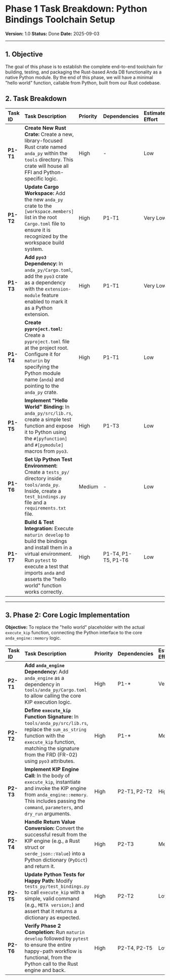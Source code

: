 # Phase 1 Task Breakdown: Python Bindings Toolchain Setup

**Version:** 1.0
**Status:** Done
**Date:** 2025-09-03

---

## 1. Objective

The goal of this phase is to establish the complete end-to-end toolchain for building, testing, and packaging the Rust-based Anda DB functionality as a native Python module. By the end of this phase, we will have a minimal "hello world" function, callable from Python, built from our Rust codebase.

## 2. Task Breakdown

| Task ID | Task Description                                                                                                                                                                                          | Priority | Dependencies      | Estimated Effort | Status |
| :------ | :-------------------------------------------------------------------------------------------------------------------------------------------------------------------------------------------------------- | :------- | :---------------- | :--------------- | :----- |
| **P1-T1** | **Create New Rust Crate:** Create a new, library-focused Rust crate named `anda_py` within the `tools` directory. This crate will house all FFI and Python-specific logic. | High     | -                 | Low              | Done   |
| **P1-T2** | **Update Cargo Workspace:** Add the new `anda_py` crate to the `[workspace.members]` list in the root `Cargo.toml` file to ensure it is recognized by the workspace build system.                               | High     | P1-T1             | Very Low         | Done   |
| **P1-T3** | **Add `pyo3` Dependency:** In `anda_py/Cargo.toml`, add the `pyo3` crate as a dependency with the `extension-module` feature enabled to mark it as a Python extension.                                      | High     | P1-T1             | Very Low         | Done   |
| **P1-T4** | **Create `pyproject.toml`:** Create a `pyproject.toml` file at the project root. Configure it for `maturin` by specifying the Python module name (`anda`) and pointing to the `anda_py` crate.                 | High     | P1-T1             | Low              | Done   |
| **P1-T5** | **Implement "Hello World" Binding:** In `anda_py/src/lib.rs`, create a simple test function and expose it to Python using the `#[pyfunction]` and `#[pymodule]` macros from `pyo3`. | High     | P1-T3             | Low              | Done   |
| **P1-T6** | **Set Up Python Test Environment:** Create a `tests_py/` directory inside `tools/anda_py`. Inside, create a `test_bindings.py` file and a `requirements.txt` file.                 | Medium   | -                 | Low              | Done   |
| **P1-T7** | **Build & Test Integration:** Execute `maturin develop` to build the bindings and install them in a virtual environment. Run `pytest` to execute a test that imports `anda` and asserts the "hello world" function works correctly. | High     | P1-T4, P1-T5, P1-T6 | Low              | Done   |

---


## 3. Phase 2: Core Logic Implementation

**Objective:** To replace the "hello world" placeholder with the actual `execute_kip` function, connecting the Python interface to the core `anda_engine::memory` logic.

| Task ID | Task Description                                                                                                                                                                                          | Priority | Dependencies      | Estimated Effort | Status |
| :------ | :-------------------------------------------------------------------------------------------------------------------------------------------------------------------------------------------------------- | :------- | :---------------- | :--------------- | :----- |
| **P2-T1** | **Add `anda_engine` Dependency:** Add `anda_engine` as a dependency in `tools/anda_py/Cargo.toml` to allow calling the core KIP execution logic.                                                              | High     | P1-*              | Very Low         | To Do  |
| **P2-T2** | **Define `execute_kip` Function Signature:** In `tools/anda_py/src/lib.rs`, replace the `sum_as_string` function with the `execute_kip` function, matching the signature from the FRD (FR-02) using `pyo3` attributes. | High     | P1-*              | Medium           | To Do  |
| **P2-T3** | **Implement KIP Engine Call:** In the body of `execute_kip`, instantiate and invoke the KIP engine from `anda_engine::memory`. This includes passing the `command`, `parameters`, and `dry_run` arguments.          | High     | P2-T1, P2-T2      | High             | To Do  |
| **P2-T4** | **Handle Return Value Conversion:** Convert the successful result from the KIP engine (e.g., a Rust struct or `serde_json::Value`) into a Python dictionary (`PyDict`) and return it.                               | High     | P2-T3             | Medium           | To Do  |
| **P2-T5** | **Update Python Tests for Happy Path:** Modify `tests_py/test_bindings.py` to call `execute_kip` with a simple, valid command (e.g., `META version;`) and assert that it returns a dictionary as expected.        | High     | P2-T2             | Low              | To Do  |
| **P2-T6** | **Verify Phase 2 Completion:** Run `maturin develop` followed by `pytest` to ensure the entire happy-path workflow is functional, from the Python call to the Rust engine and back.                               | High     | P2-T4, P2-T5      | Low              | To Do  |
